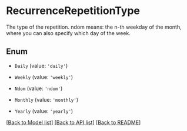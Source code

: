 # RecurrenceRepetitionType

The type of the repetition. ndom means: the n-th weekday of the month, where you can also specify which day of the week.

## Enum

* `Daily` (value: `'daily'`)

* `Weekly` (value: `'weekly'`)

* `Ndom` (value: `'ndom'`)

* `Monthly` (value: `'monthly'`)

* `Yearly` (value: `'yearly'`)

[[Back to Model list]](../README.md#documentation-for-models) [[Back to API list]](../README.md#documentation-for-api-endpoints) [[Back to README]](../README.md)
